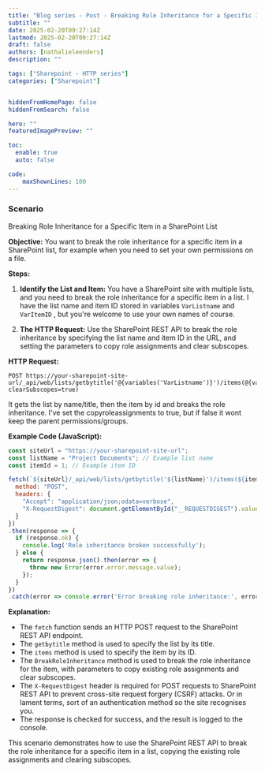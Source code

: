```yaml
---
title: "Blog series - Post - Breaking Role Inheritance for a Specific Item in a SharePoint List"
subtitle: ""
date: 2025-02-20T09:27:14Z
lastmod: 2025-02-20T09:27:14Z
draft: false
authors: [nathalieleenders]
description: ""

tags: ["Sharepoint - HTTP series"]
categories: ["Sharepoint"]


hiddenFromHomePage: false
hiddenFromSearch: false

hero: ""
featuredImagePreview: ""

toc:
  enable: true
  auto: false

code:
    maxShownLines: 100
---
```

### Scenario
Breaking Role Inheritance for a Specific Item in a SharePoint List

**Objective:**
You want to break the role inheritance for a specific item in a SharePoint list, for example when you need to set your own permissions on a file.

**Steps:**

1. **Identify the List and Item:**
   You have a SharePoint site with multiple lists, and you need to break the role inheritance for a specific item in a list. I have the list name and item ID stored in variables `VarListname` and `VarItemID` , but you're welcome to use your own names of course.

2. **The HTTP Request:**
   Use the SharePoint REST API to break the role inheritance by specifying the list name and item ID in the URL, and setting the parameters to copy role assignments and clear subscopes.

**HTTP Request:**
```http
POST https://your-sharepoint-site-url/_api/web/lists/getbytitle('@{variables('VarListname')}')/items(@{variables('VarItemID')})/BreakRoleInheritance(copyRoleAssignments=true, clearSubscopes=true)
```

It gets the list by name/title, then the item by id and breaks the role inheritance. I've set the copyroleassignments to true, but if false it wont keep the parent permissions/groups.

**Example Code (JavaScript):**
```javascript
const siteUrl = "https://your-sharepoint-site-url";
const listName = "Project Documents"; // Example list name
const itemId = 1; // Example item ID

fetch(`${siteUrl}/_api/web/lists/getbytitle('${listName}')/items(${itemId})/BreakRoleInheritance(copyRoleAssignments=true, clearSubscopes=true)`, {
  method: "POST",
  headers: {
    "Accept": "application/json;odata=verbose",
    "X-RequestDigest": document.getElementById("__REQUESTDIGEST").value
  }
})
.then(response => {
  if (response.ok) {
    console.log('Role inheritance broken successfully');
  } else {
    return response.json().then(error => {
      throw new Error(error.error.message.value);
    });
  }
})
.catch(error => console.error('Error breaking role inheritance:', error));
```

**Explanation:**
- The `fetch` function sends an HTTP POST request to the SharePoint REST API endpoint.
- The `getbytitle` method is used to specify the list by its title.
- The `items` method is used to specify the item by its ID.
- The `BreakRoleInheritance` method is used to break the role inheritance for the item, with parameters to copy existing role assignments and clear subscopes.
- The `X-RequestDigest` header is required for POST requests to SharePoint REST API to prevent cross-site request forgery (CSRF) attacks. Or in lament terms, sort of an authentication method so the site recognises you.
- The response is checked for success, and the result is logged to the console.

This scenario demonstrates how to use the SharePoint REST API to break the role inheritance for a specific item in a list, copying the existing role assignments and clearing subscopes.

